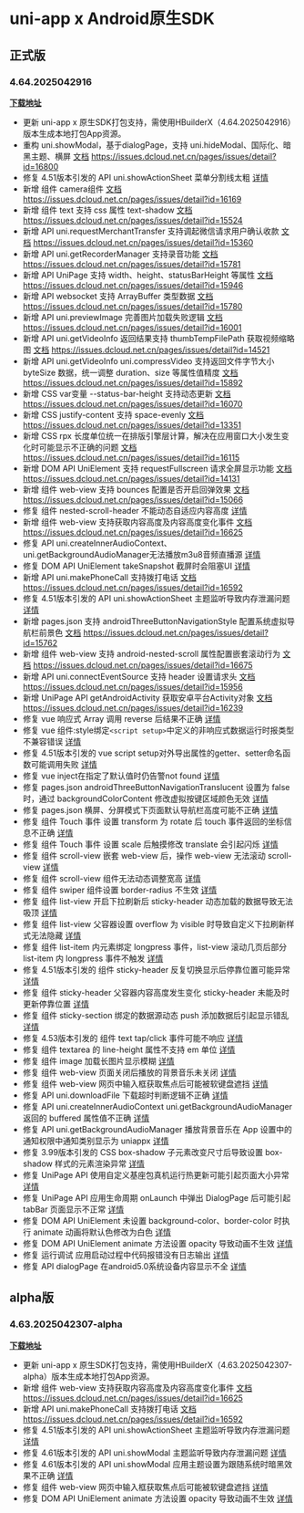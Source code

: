 # uni-app x Android原生SDK

## 正式版

### 4.64.2025042916

**[下载地址](https://web-ext-storage.dcloud.net.cn/uni-app-x/sdk/Android/Android-uni-app-x-SDK@13432-4.64.zip)**

* 更新 uni-app x 原生SDK打包支持，需使用HBuilderX（4.64.2025042916）版本生成本地打包App资源。
* 重构 uni.showModal，基于dialogPage，支持 uni.hideModal、国际化、暗黑主题、横屏 [文档](https://doc.dcloud.net.cn/uni-app-x/api/show-modal.html) <https://issues.dcloud.net.cn/pages/issues/detail?id=16800>
* 修复 4.51版本引发的 API uni.showActionSheet 菜单分割线太粗 [详情](https://issues.dcloud.net.cn/pages/issues/detail?id=15574)
* 新增 组件 camera组件 [文档](https://doc.dcloud.net.cn/uni-app-x/component/camera.html) <https://issues.dcloud.net.cn/pages/issues/detail?id=16169>
* 新增 组件 text 支持 css 属性 text-shadow [文档](https://doc.dcloud.net.cn/uni-app-x/css/text-shadow.html) <https://issues.dcloud.net.cn/pages/issues/detail?id=15524>
* 新增 API uni.requestMerchantTransfer 支持调起微信请求用户确认收款 [文档](https://doc.dcloud.net.cn/uni-app-x/api/get-recorder-manager.html) <https://issues.dcloud.net.cn/pages/issues/detail?id=15360>
* 新增 API uni.getRecorderManager 支持录音功能 [文档](https://doc.dcloud.net.cn/uni-app-x/api/get-recorder-manager.html) <https://issues.dcloud.net.cn/pages/issues/detail?id=15781>
* 新增 API UniPage 支持 width、height、statusBarHeight 等属性 [文档](https://doc.dcloud.net.cn/uni-app-x/api/unipage.html) <https://issues.dcloud.net.cn/pages/issues/detail?id=15946>
* 新增 API websocket 支持 ArrayBuffer 类型数据 [文档](https://doc.dcloud.net.cn/uni-app-x/api/websocket.html) <https://issues.dcloud.net.cn/pages/issues/detail?id=15780>
* 新增 API uni.previewImage 完善图片加载失败逻辑 [文档](https://doc.dcloud.net.cn/uni-app-x/api/preview-image.html) <https://issues.dcloud.net.cn/pages/issues/detail?id=16001>
* 新增 API uni.getVideoInfo 返回结果支持 thumbTempFilePath 获取视频缩略图 [文档](https://doc.dcloud.net.cn/uni-app-x/api/get-video-info.html) <https://issues.dcloud.net.cn/pages/issues/detail?id=14521>
* 新增 API uni.getVideoInfo uni.compressVideo 支持返回文件字节大小 byteSize 数据，统一调整 duration、size 等属性值精度 [文档](https://doc.dcloud.net.cn/uni-app-x/api/get-video-info.html) <https://issues.dcloud.net.cn/pages/issues/detail?id=15892>
* 新增 CSS var变量 --status-bar-height 支持动态更新 [文档](https://doc.dcloud.net.cn/uni-app-x/css/common/function.html) <https://issues.dcloud.net.cn/pages/issues/detail?id=16070>
* 新增 CSS justify-content 支持 space-evenly [文档](https://doc.dcloud.net.cn/uni-app-x/css/justify-content.html) <https://issues.dcloud.net.cn/pages/issues/detail?id=13351>
* 新增 CSS rpx 长度单位统一在排版引擎层计算，解决在应用窗口大小发生变化时可能显示不正确的问题 [文档](https://doc.dcloud.net.cn/uni-app-x/css/common/length.html) <https://issues.dcloud.net.cn/pages/issues/detail?id=16115>
* 新增 DOM API UniElement 支持 requestFullscreen 请求全屏显示功能 [文档](https://doc.dcloud.net.cn/uni-app-x/dom/unielement.html#requestFullscreen) <https://issues.dcloud.net.cn/pages/issues/detail?id=14131>
* 新增 组件 web-view 支持 bounces 配置是否开启回弹效果 [文档](https://doc.dcloud.net.cn/uni-app-x/component/web-view.html) <https://issues.dcloud.net.cn/pages/issues/detail?id=15066>
* 修复 组件 nested-scroll-header 不能动态自适应内容高度 [详情](https://issues.dcloud.net.cn/pages/issues/detail?id=15744)
* 新增 组件 web-view 支持获取内容高度及内容高度变化事件 [文档](https://doc.dcloud.net.cn/uni-app-x/component/web-view.html) <https://issues.dcloud.net.cn/pages/issues/detail?id=16625>
* 修复 API uni.createInnerAudioContext、uni.getBackgroundAudioManager无法播放m3u8音频直播源 [详情](https://issues.dcloud.net.cn/pages/issues/detail?id=16202)
* 修复 DOM API UniElement takeSnapshot 截屏时会阻塞UI [详情](https://issues.dcloud.net.cn/pages/issues/detail?id=16044)
* 新增 API uni.makePhoneCall 支持拨打电话 [文档](https://doc.dcloud.net.cn/uni-app-x/api/make-phone-call.html) <https://issues.dcloud.net.cn/pages/issues/detail?id=16592>
* 修复 4.51版本引发的 API uni.showActionSheet 主题监听导致内存泄漏问题 [详情](https://issues.dcloud.net.cn/pages/issues/detail?id=17201)
* 新增 pages.json 支持 androidThreeButtonNavigationStyle 配置系统虚拟导航栏前景色 [文档](https://doc.dcloud.net.cn/uni-app-x/collocation/pagesjson.html) <https://issues.dcloud.net.cn/pages/issues/detail?id=15762>
* 新增 组件 web-view 支持 android-nested-scroll 属性配置嵌套滚动行为 [文档](https://doc.dcloud.net.cn/uni-app-x/component/web-view.html) <https://issues.dcloud.net.cn/pages/issues/detail?id=16675>
* 新增 API uni.connectEventSource 支持 header 设置请求头 [文档](https://doc.dcloud.net.cn/uni-app-x/api/connect-event-source.html) <https://issues.dcloud.net.cn/pages/issues/detail?id=15956>
* 新增 UniPage API getAndroidActivity 获取安卓平台Activity对象 [文档](https://doc.dcloud.net.cn/uni-app-x/api/unipage.html#getandroidactivity) <https://issues.dcloud.net.cn/pages/issues/detail?id=16239>
* 修复 vue 响应式 Array 调用 reverse 后结果不正确 [详情](https://issues.dcloud.net.cn/pages/issues/detail?id=16108)
* 修复 vue 组件:style绑定`<script setup>`中定义的非响应式数据运行时报类型不兼容错误 [详情](https://issues.dcloud.net.cn/pages/issues/detail?id=16699)
* 修复 4.51版本引发的 vue script setup对外导出属性的getter、setter命名函数可能调用失败 [详情](https://issues.dcloud.net.cn/pages/issues/detail?id=15543)
* 修复 vue inject在指定了默认值时仍告警not found [详情](https://issues.dcloud.net.cn/pages/issues/detail?id=16459)
* 修复 pages.json androidThreeButtonNavigationTranslucent 设置为 false 时，通过 backgroundColorContent 修改虚拟按键区域颜色无效 [详情](https://issues.dcloud.net.cn/pages/issues/detail?id=15828)
* 修复 pages.json 横屏、分屏模式下页面默认导航栏高度可能不正确 [详情](https://issues.dcloud.net.cn/pages/issues/detail?id=16107)
* 修复 组件 Touch 事件 设置 transform 为 rotate 后 touch 事件返回的坐标信息不正确 [详情](https://issues.dcloud.net.cn/pages/issues/detail?id=13842)
* 修复 组件 Touch 事件 设置 scale 后触摸修改 translate 会引起闪烁 [详情](https://issues.dcloud.net.cn/pages/issues/detail?id=15894)
* 修复 组件 scroll-view 嵌套 web-view 后，操作 web-view 无法滚动 scroll-view [详情](https://issues.dcloud.net.cn/pages/issues/detail?id=13460)
* 修复 组件 scroll-view 组件无法动态调整宽高 [详情](https://issues.dcloud.net.cn/pages/issues/detail?id=16020)
* 修复 组件 swiper 组件设置 border-radius 不生效 [详情](https://issues.dcloud.net.cn/pages/issues/detail?id=16163)
* 修复 组件 list-view 开启下拉刷新后 sticky-header 动态加载的数据导致无法吸顶 [详情](https://issues.dcloud.net.cn/pages/issues/detail?id=15395)
* 修复 组件 list-view 父容器设置 overflow 为 visible 时导致自定义下拉刷新样式无法隐藏 [详情](https://issues.dcloud.net.cn/pages/issues/detail?id=16718)
* 修复 组件 list-item 内元素绑定 longpress 事件，list-view 滚动几页后部分 list-item 内 longpress 事件不触发 [详情](https://issues.dcloud.net.cn/pages/issues/detail?id=15559)
* 修复 4.51版本引发的 组件 sticky-header 反复切换显示后停靠位置可能异常 [详情](https://issues.dcloud.net.cn/pages/issues/detail?id=16118)
* 修复 组件 sticky-header 父容器内容高度发生变化 sticky-header 未能及时更新停靠位置 [详情](https://issues.dcloud.net.cn/pages/issues/detail?id=16216)
* 修复 组件 sticky-section 绑定的数据源动态 push 添加数据后引起显示错乱 [详情](https://issues.dcloud.net.cn/pages/issues/detail?id=15591)
* 修复 4.53版本引发的 组件 text tap/click 事件可能不响应 [详情](https://issues.dcloud.net.cn/pages/issues/detail?id=16132)
* 修复 组件 textarea 的 line-height 属性不支持 em 单位 [详情](https://issues.dcloud.net.cn/pages/issues/detail?id=12900)
* 修复 组件 image 加载长图片显示模糊 [详情](https://issues.dcloud.net.cn/pages/issues/detail?id=15915)
* 修复 组件 web-view 页面关闭后播放的背景音乐未关闭 [详情](https://issues.dcloud.net.cn/pages/issues/detail?id=15549)
* 修复 组件 web-view 网页中输入框获取焦点后可能被软键盘遮挡 [详情](https://issues.dcloud.net.cn/pages/issues/detail?id=17222)
* 修复 API uni.downloadFile 下载超时判断逻辑不正确 [详情](https://issues.dcloud.net.cn/pages/issues/detail?id=16354)
* 修复 API uni.createInnerAudioContext uni.getBackgroundAudioManager 返回的 buffered 属性值不正确 [详情](https://issues.dcloud.net.cn/pages/issues/detail?id=16770)
* 修复 API uni.getBackgroundAudioManager 播放背景音乐在 App 设置中的通知权限中通知类别显示为 uniappx [详情](https://issues.dcloud.net.cn/pages/issues/detail?id=16564)
* 修复 3.99版本引发的 CSS box-shadow 子元素改变尺寸后导致设置 box-shadow 样式的元素渲染异常 [详情](https://issues.dcloud.net.cn/pages/issues/detail?id=15698)
* 修复 UniPage API 使用自定义基座包真机运行热更新可能引起页面大小异常 [详情](https://issues.dcloud.net.cn/pages/issues/detail?id=15434)
* 修复 UniPage API 应用生命周期 onLaunch 中弹出 DialogPage 后可能引起 tabBar 页面显示不正常 [详情](https://issues.dcloud.net.cn/pages/issues/detail?id=16307)
* 修复 DOM API UniElement 未设置 background-color、border-color 时执行 animate 动画将默认色修改为白色 [详情](https://issues.dcloud.net.cn/pages/issues/detail?id=15767)
* 修复 DOM API UniElement animate 方法设置 opacity 导致动画不生效 [详情](https://issues.dcloud.net.cn/pages/issues/detail?id=17191)
* 修复 运行调试 应用启动过程中代码报错没有日志输出 [详情](https://issues.dcloud.net.cn/pages/issues/detail?id=16294)
* 修复 API dialogPage 在android5.0系统设备内容显示不全 [详情](https://issues.dcloud.net.cn/pages/issues/detail?id=16939)

## alpha版

### 4.63.2025042307-alpha

**[下载地址](https://web-ext-storage.dcloud.net.cn/uni-app-x/sdk/Android/Android-uni-app-x-SDK@13393-4.63.zip)**

* 更新 uni-app x 原生SDK打包支持，需使用HBuilderX（4.63.2025042307-alpha）版本生成本地打包App资源。
* 新增 组件 web-view 支持获取内容高度及内容高度变化事件 [文档](https://doc.dcloud.net.cn/uni-app-x/component/web-view.html) <https://issues.dcloud.net.cn/pages/issues/detail?id=16625>
* 新增 API uni.makePhoneCall 支持拨打电话 [文档](https://doc.dcloud.net.cn/uni-app-x/api/make-phone-call.html) <https://issues.dcloud.net.cn/pages/issues/detail?id=16592>
* 修复 4.51版本引发的 API uni.showActionSheet 主题监听导致内存泄漏问题 [详情](https://issues.dcloud.net.cn/pages/issues/detail?id=17201)
* 修复 4.61版本引发的 API uni.showModal 主题监听导致内存泄漏问题 [详情](https://issues.dcloud.net.cn/pages/issues/detail?id=17230)
* 修复 4.61版本引发的 API uni.showModal 应用主题设置为跟随系统时暗黑效果不正确 [详情](https://issues.dcloud.net.cn/pages/issues/detail?id=17226)
* 修复 组件 web-view 网页中输入框获取焦点后可能被软键盘遮挡 [详情](https://issues.dcloud.net.cn/pages/issues/detail?id=17222)
* 修复 DOM API UniElement animate 方法设置 opacity 导致动画不生效 [详情](https://issues.dcloud.net.cn/pages/issues/detail?id=17191)
